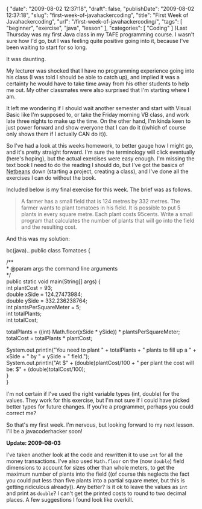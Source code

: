 {
    "date": "2009-08-02 12:37:18",
    "draft": false,
    "publishDate": "2009-08-02 12:37:18",
    "slug": "first-week-of-javahackercoding",
    "title": "First Week of Javahackercoding",
    "url": "\/first-week-of-javahackercoding\/",
    "tags": [
        "beginner",
        "exercise",
        "java",
        "lesson"
    ],
    "categories": [
        "Coding"
    ]
}Last Thursday was my first Java class in my TAFE programming course. I
wasn't sure how I'd go, but I was feeling quite positive going into it,
because I've been waiting to start for so long.

It was daunting.

My lecturer was shocked that I have no programming experience going into
his class (I was told I should be able to catch up), and implied it was
a certainty he would have to take time away from his other students to
help me out. My other classmates were also surprised that I'm starting
where I am.

It left me wondering if I should wait another semester and start with
Visual Basic like I'm supposed to, or take the Friday morning VB class,
and work late three nights to make up the time. On the other hand, I'm
kinda keen to just power forward and show everyone that I can do it
((which of course only shows them if I actually CAN do it)).

So I've had a look at this weeks homework, to better gauge how I might
go, and it's pretty straight forward. I'm sure the terminology will
click eventually (here's hoping), but the actual exercises were easy
enough. I'm missing the text book I need to do the reading I should do,
but I've got the basics of [Netbeans](http://www.netbeans.org/) down
(starting a project, creating a class), and I've done all the exercises
I can do without the book.

Included below is my final exercise for this week. The brief was as
follows.

> A farmer has a small field that is 124 metres by 332 metres. The
> farmer wants to plant tomatoes in his field. It is possible to put 5
> plants in every square metre. Each plant costs 95cents. Write a small
> program that calculates the number of plants that will go into the
> field and the resulting cost.

And this was my solution:

bc(java).. public class Tomatoes {

/\*\*\
\* @param args the command line arguments\
\*/\
public static void main(String\[\] args) {\
int plantCost = 93;\
double xSide = 124.27473984;\
double ySide = 332.236238764;\
int plantsPerSquareMeter = 5;\
int totalPlants;\
int totalCost;

totalPlants = ((int) Math.floor(xSide \* ySide)) \*
plantsPerSquareMeter;\
totalCost = totalPlants \* plantCost;

System.out.println("You need to plant " + totalPlants + " plants to fill
up a " + xSide + " by " + ySide + " field.");\
System.out.println("At \$" + (double)plantCost/100 + " per plant the
cost will be: \$" + (double)totalCost/100);\
}\
}

I'm not certain if I've used the right variable types (int, double) for
the values. They work for this exercise, but I'm not sure if I could
have picked better types for future changes. If you're a programmer,
perhaps you could correct me?

So that's my first week. I'm nervous, but looking forward to my next
lesson. I'll be a javacoderhacker soon!

**Update: 2009-08-03**

I've taken another look at the code and rewritten it to use `int` for
all the money transactions. I've also used `Math.floor` on the (now
`double`) field dimensions to account for sizes other than whole meters,
to get the maximum number of plants into the field ((of course this
neglects the fact you could put less than five plants into a partial
square meter, but this is getting ridiculous already)). Any better? Is
it ok to leave the values as `int` and print as `double`? I can't get
the printed costs to round to two decimal places. A few suggestions I
found look like overkill.